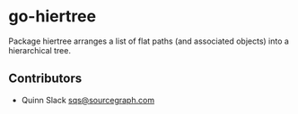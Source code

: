 go-hiertree
===========

Package hiertree arranges a list of flat paths (and associated objects) into a hierarchical tree.


Contributors
------------

* Quinn Slack <sqs@sourcegraph.com>
